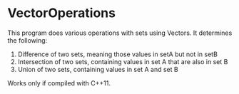 # VectorOperations

This program does various operations with sets using Vectors. It determines the following:
  1. Difference of two sets, meaning those values in setA but not in setB 
  2. Intersection of two sets, containing values in set A that are also in set B
  3. Union of two sets, containing values in set A and set B
  
Works only if compiled with C++11.


